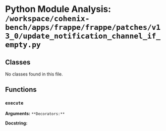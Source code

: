 # Python Module Analysis: `/workspace/cohenix-bench/apps/frappe/frappe/patches/v13_0/update_notification_channel_if_empty.py`

## Classes

No classes found in this file.


## Functions

### `execute`
**Arguments:** ``
**Decorators:** ``

**Docstring:**
```

```

